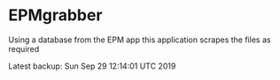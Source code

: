 # EPMgrabber
Using a database from the EPM app this application scrapes the files as required


Latest backup: Sun Sep 29 12:14:01 UTC 2019
